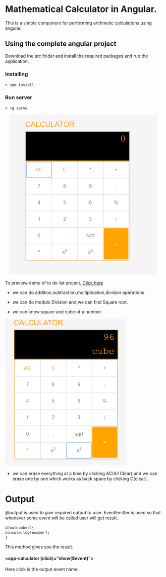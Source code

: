 # Mathematical Calculator in Angular.
This is a simple component for performing arithmetic calculations using angular.
## Using the complete angular project
Download the src folder and install the required packages and run the application.
### Installing

```
> npm install
```

### Run server

```
> ng serve
```
<p align="center">
    <img  alt="calci" src="images/allclear.png" class="img-responsive">
</p>

To preview demo of to do list project, [Click here](https://stackblitz.com/edit/angular-x4kzo1-x5xs9e?embed=1&file=src/index.html&hideNavigation=1&view=preview)

* we can do addition,subtraction,multiplication,division operations.


* we can do modulo Division and we can find Square root.


* we can know square and cube of a number.
<p><img src="\images\cube.png"></p>

* we can erase everything at a time by clicking AC(All Clear) and we can erase one by one which works as back space by clicking C(clear).


# Output
 @output is used to give required output to user.
EventEmitter is used so that whenever some event will be called user will get result. 
```
show(number){
console.log(number);
}
```
This method gives you the result.
#### <app-calculator (click)="show($event)"></app-calculator>
Here click is the output event name.


